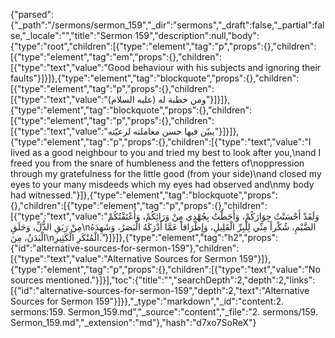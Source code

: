 {"parsed":{"_path":"/sermons/sermon_159","_dir":"sermons","_draft":false,"_partial":false,"_locale":"","title":"Sermon 159","description":null,"body":{"type":"root","children":[{"type":"element","tag":"p","props":{},"children":[{"type":"element","tag":"em","props":{},"children":[{"type":"text","value":"Good behaviour with his subjects and ignoring their faults"}]}]},{"type":"element","tag":"blockquote","props":{},"children":[{"type":"element","tag":"p","props":{},"children":[{"type":"text","value":"ومن خطبة له (عليه السلام)"}]}]},{"type":"element","tag":"blockquote","props":{},"children":[{"type":"element","tag":"p","props":{},"children":[{"type":"text","value":"يبيّن فيها حسن معاملته لرعيّته"}]}]},{"type":"element","tag":"p","props":{},"children":[{"type":"text","value":"I lived as a good neighbour to you and tried my best to look after you,\nand I freed you from the snare of humbleness and the fetters of\noppression through my gratefulness for the little good (from your side)\nand closed my eyes to your many misdeeds which my eyes had observed and\nmy body had witnessed."}]},{"type":"element","tag":"blockquote","props":{},"children":[{"type":"element","tag":"p","props":{},"children":[{"type":"text","value":"وَلَقَدْ أَحْسَنْتُ جِوَارَكُمْ، وَأَحَطْتُ بِجُهْدِي مِنْ وَرَائِكُمْ، وَأَعْتَقْتُكُمْ مِنْ رَبَقِ الذُّلِّ، وَحَلَقِ\nالضَّيْمِ، شُكْراً مِنِّي لِلْبِرِّ الْقَلِيلِ، وَإِطْرَاقاً عَمَّا أَدْرَكَهُ الْبَصَرُ، وَشَهِدَهُ الْبَدَنُ، مِنَ\nالْمُنْكَرِ الْكَثِيرِ."}]}]},{"type":"element","tag":"h2","props":{"id":"alternative-sources-for-sermon-159"},"children":[{"type":"text","value":"Alternative Sources for Sermon 159"}]},{"type":"element","tag":"p","props":{},"children":[{"type":"text","value":"No sources mentioned."}]}],"toc":{"title":"","searchDepth":2,"depth":2,"links":[{"id":"alternative-sources-for-sermon-159","depth":2,"text":"Alternative Sources for Sermon 159"}]}},"_type":"markdown","_id":"content:2. sermons:159. Sermon_159.md","_source":"content","_file":"2. sermons/159. Sermon_159.md","_extension":"md"},"hash":"d7xo7SoReX"}